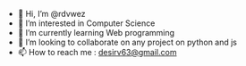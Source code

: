 - 👋 Hi, I’m @rdvwez
- 👀 I’m interested in Computer Science
- 🌱 I’m currently learning Web programming
- 💞️ I’m looking to collaborate on any project on python and js
- 📫 How to reach me : desirv63@gmail.com

<!---
rdvwez/rdvwez is a ✨ special ✨ repository because its `README.md` (this file) appears on your GitHub profile.
You can click the Preview link to take a look at your changes.
--->
